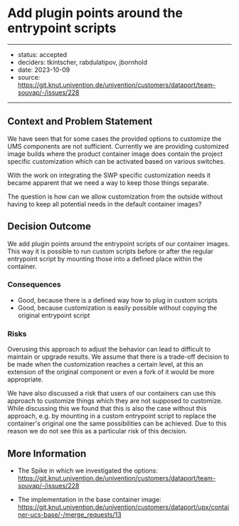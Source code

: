 
# Add plugin points around the entrypoint scripts

---

- status: accepted
- deciders: tkintscher, rabdulatipov, jbornhold
- date: 2023-10-09
- source: https://git.knut.univention.de/univention/customers/dataport/team-souvap/-/issues/228

---

## Context and Problem Statement

We have seen that for some cases the provided options to customize the UMS
components are not sufficient. Currently we are providing customized image
builds where the product container image does contain the project specific
customization which can be activated based on various switches.

With the work on integrating the SWP specific customization needs it became
apparent that we need a way to keep those things separate.

The question is how can we allow customization from the outside without having
to keep all potential needs in the default container images?

## Decision Outcome

We add plugin points around the entrypoint scripts of our container images. This
way it is possible to run custom scripts before or after the regular entrypoint
script by mounting those into a defined place within the container.

### Consequences

- Good, because there is a defined way how to plug in custom scripts
- Good, because customization is easily possible without copying the original
  entrypoint script

### Risks

Overusing this approach to adjust the behavior can lead to difficult to maintain
or upgrade results. We assume that there is a trade-off decision to be made when
the customization reaches a certain level, at this an extension of the original
component or even a fork of it would be more appropriate.

We have also discussed a risk that users of our containers can use this approach
to customize things which they are not supposed to customize. While discussing
this we found that this is also the case without this approach, e.g. by mounting
in a custom entrypoint script to replace the container's original one the same
possibilities can be achieved. Due to this reason we do not see this as a
particular risk of this decision.

## More Information

- The Spike in which we investigated the options:
  <https://git.knut.univention.de/univention/customers/dataport/team-souvap/-/issues/228>

- The implementation in the base container image:
  https://git.knut.univention.de/univention/customers/dataport/upx/container-ucs-base/-/merge_requests/13
